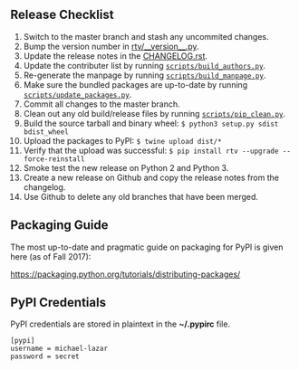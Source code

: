 Release Checklist
-----------------

1. Switch to the master branch and stash any uncommited changes.
2. Bump the version number in [rtv/\_\_version\_\_.py](rtv/__version__.py).
3. Update the release notes in the [CHANGELOG.rst](CHANGELOG.rst).
4. Update the contributer list by running [``scripts/build_authors.py``](scripts/build_authors.py).
5. Re-generate the manpage by running [``scripts/build_manpage.py``](scripts/build_manpage.py).
6. Make sure the bundled packages are up-to-date by running [``scripts/update_packages.py``](scripts/update_packages.py).
7. Commit all changes to the master branch.
8. Clean out any old build/release files by running [``scripts/pip_clean.py``](scripts/pip_clean.py).
9. Build the source tarball and binary wheel: ``$ python3 setup.py sdist bdist_wheel``
10. Upload the packages to PyPI: ``$ twine upload dist/*``
11. Verify that the upload was successful: ``$ pip install rtv --upgrade --force-reinstall``
12. Smoke test the new release on Python 2 and Python 3.
12. Create a new release on Github and copy the release notes from the changelog.
13. Use Github to delete any old branches that have been merged.

Packaging Guide
---------------

The most up-to-date and pragmatic guide on packaging for PyPI is given here (as of Fall 2017):

https://packaging.python.org/tutorials/distributing-packages/

PyPI Credentials
----------------

PyPI credentials are stored in plaintext in the **~/.pypirc** file.

```
[pypi]
username = michael-lazar
password = secret
```
